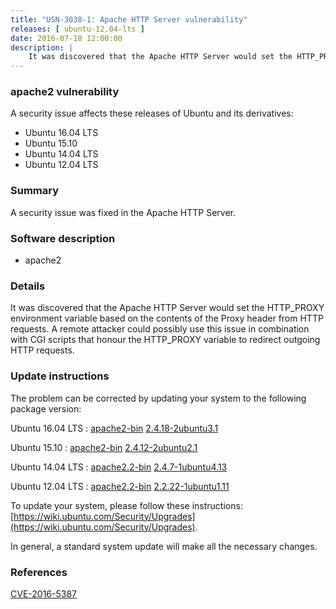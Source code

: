 ```yaml
---
title: "USN-3038-1: Apache HTTP Server vulnerability"
releases: [ ubuntu-12.04-lts ]
date: 2016-07-18 12:00:00
description: |
    It was discovered that the Apache HTTP Server would set the HTTP_PROXY environment variable based on the contents of the Proxy header from HTTP requests. A remote attacker could possibly use this issue in combination with CGI scripts that honour the HTTP_PROXY variable to redirect outgoing HTTP requests. 
--- 
```

 
### apache2 vulnerability

A security issue affects these releases of Ubuntu and its derivatives:

* Ubuntu 16.04 LTS
* Ubuntu 15.10
* Ubuntu 14.04 LTS
* Ubuntu 12.04 LTS

### Summary

A security issue was fixed in the Apache HTTP Server. 

### Software description

* apache2 

### Details

It was discovered that the Apache HTTP Server would set the HTTP_PROXY environment variable based on the contents of the Proxy header from HTTP requests. A remote attacker could possibly use this issue in combination with CGI scripts that honour the HTTP_PROXY variable to redirect outgoing HTTP requests. 

### Update instructions

The problem can be corrected by updating your system to the following package version:

Ubuntu 16.04 LTS
 : [apache2-bin](https://launchpad.net/ubuntu/+source/apache2) <span> [2.4.18-2ubuntu3.1](https://launchpad.net/ubuntu/+source/apache2/2.4.18-2ubuntu3.1) </span> 

Ubuntu 15.10
 : [apache2-bin](https://launchpad.net/ubuntu/+source/apache2) <span> [2.4.12-2ubuntu2.1](https://launchpad.net/ubuntu/+source/apache2/2.4.12-2ubuntu2.1) </span> 

Ubuntu 14.04 LTS
 : [apache2.2-bin](https://launchpad.net/ubuntu/+source/apache2) <span> [2.4.7-1ubuntu4.13](https://launchpad.net/ubuntu/+source/apache2/2.4.7-1ubuntu4.13) </span> 

Ubuntu 12.04 LTS
 : [apache2.2-bin](https://launchpad.net/ubuntu/+source/apache2) <span> [2.2.22-1ubuntu1.11](https://launchpad.net/ubuntu/+source/apache2/2.2.22-1ubuntu1.11) </span> 

To update your system, please follow these instructions: [https://wiki.ubuntu.com/Security/Upgrades](https://wiki.ubuntu.com/Security/Upgrades).

In general, a standard system update will make all the necessary changes. 

### References

 [CVE-2016-5387](http://people.ubuntu.com/~ubuntu-security/cve/CVE-2016-5387)
 
